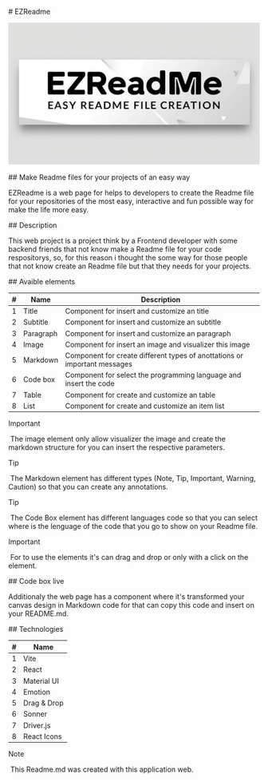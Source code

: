 # EZReadme

![EZReadme-logo](public/EZReadme.jpg)

## Make Readme files for your projects of an easy way

EZReadme is a web page for helps to developers to create the Readme file for your repositories of the most easy, interactive and fun possible way for make the life more easy.

## Description

This web project is a project think by a Frontend developer with some backend friends that not know make a Readme file for your code respositorys, so, for this reason i thought the some way for those people that not know create an Readme file but that they needs for your projects.

## Avaible elements

| # | Name | Description |
| --- | --- | --- |
| 1 | Title | Component for insert and customize an title |
| 2 | Subtitle | Component for insert and customize an subtitle |
| 3 | Paragraph | Component for insert and customize an paragraph |
| 4 | Image | Component for insert an image and visualizer this image |
| 5 | Markdown | Component for create different types of anottations or important messages |
| 6 | Code box | Component for select the programming language and insert the code |
| 7 | Table | Component for create and customize an table |
| 8 | List | Component for create and customize an item list |

> [!IMPORTANT]
> The image element only allow visualizer the image and create the markdown structure for you can insert the respective parameters.

> [!TIP]
> The Markdown element has different types (Note, Tip, Important, Warning, Caution) so that you can create any annotations.

> [!TIP]
> The Code Box element has different languages code so that you can select where is the lenguage of the code that you go to show on your Readme file.

> [!IMPORTANT]
> For to use the elements it's can drag and drop or only with a click on the element.

## Code box live

Additionaly the web page has a component where it's transformed your canvas design in Markdown code for that can copy this code and insert on your README.md.

## Technologies

| # | Name |
| --- | --- |
| 1 | Vite |
| 2 | React |
| 3 | Material UI |
| 4 | Emotion |
| 5 | Drag & Drop |
| 6 | Sonner |
| 7 | Driver.js |
| 8 | React Icons |

> [!NOTE]
> This Readme.md was created with this application web.